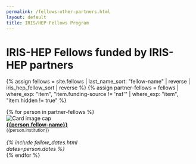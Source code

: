 ```yaml
---
permalink: /fellows-other-partners.html
layout: default
title: IRIS/HEP Fellows Program
---
```


# IRIS-HEP Fellows funded by IRIS-HEP partners

{% assign fellows = site.fellows | last_name_sort: "fellow-name"
                                 | reverse
                                 | iris_hep_fellow_sort
                                 | reverse %}
{% assign partner-fellows = fellows  | where_exp: "item", "item.funding-source != 'nsf'" | where_exp: "item", "item.hidden != true" %}

<div class="container-fluid">
  <div class="row">
    {% for person in partner-fellows %}
      <div class="card" style="width: 12rem;">
         <img class="card-img-top" src="{{person.photo}}" alt="Card image cap">
         <div class="card-body d-flex flex-column">
           <div class="card-text">
              <b><a href="{{person.url}}">{{person.fellow-name}}</a></b><br>
              <small>{{person.institution}}</small><br><br>
           </div>
           <div class="card-text mt-auto"><i>
             {% include fellow_dates.html dates=person.dates %}
           </i><br></div>
         </div>
      </div>
    {% endfor %}
  </div>
  <br>
</div>
